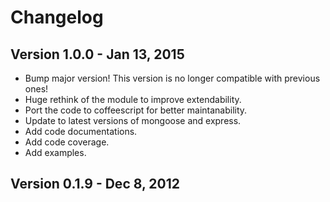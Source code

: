 Changelog
=========

Version 1.0.0 - Jan 13, 2015
-------------
* Bump major version! This version is no longer compatible with previous ones!
* Huge rethink of the module to improve extendability.
* Port the code to coffeescript for better maintanability.
* Update to latest versions of mongoose and express.
* Add code documentations.
* Add code coverage.
* Add examples.

Version 0.1.9 - Dec 8, 2012
-------------
